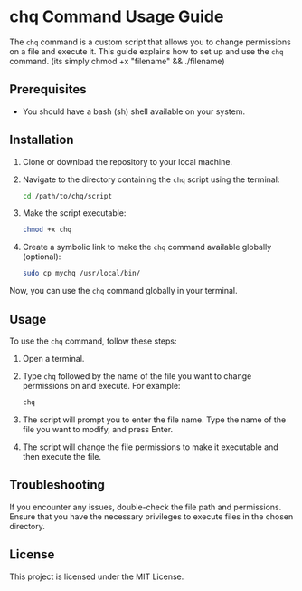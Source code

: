 # chq Command Usage Guide

The `chq` command is a custom script that allows you to change permissions on a file and execute it. This guide explains how to set up and use the `chq` command. (its simply chmod +x "filename" && ./filename)

## Prerequisites

- You should have a bash (sh) shell available on your system.

## Installation

1. Clone or download the repository to your local machine.

2. Navigate to the directory containing the `chq` script using the terminal:

    ```bash
    cd /path/to/chq/script
    ```

3. Make the script executable:

    ```bash
    chmod +x chq
    ```

4. Create a symbolic link to make the `chq` command available globally (optional):

    ```bash
    sudo cp mychq /usr/local/bin/
    ```

Now, you can use the `chq` command globally in your terminal.

## Usage

To use the `chq` command, follow these steps:

1. Open a terminal.

2. Type `chq` followed by the name of the file you want to change permissions on and execute. For example:

    ```bash
    chq
    ```


3. The script will prompt you to enter the file name. Type the name of the file you want to modify, and press Enter.

4. The script will change the file permissions to make it executable and then execute the file.

## Troubleshooting

If you encounter any issues, double-check the file path and permissions.
Ensure that you have the necessary privileges to execute files in the chosen directory.

## License
This project is licensed under the MIT License.